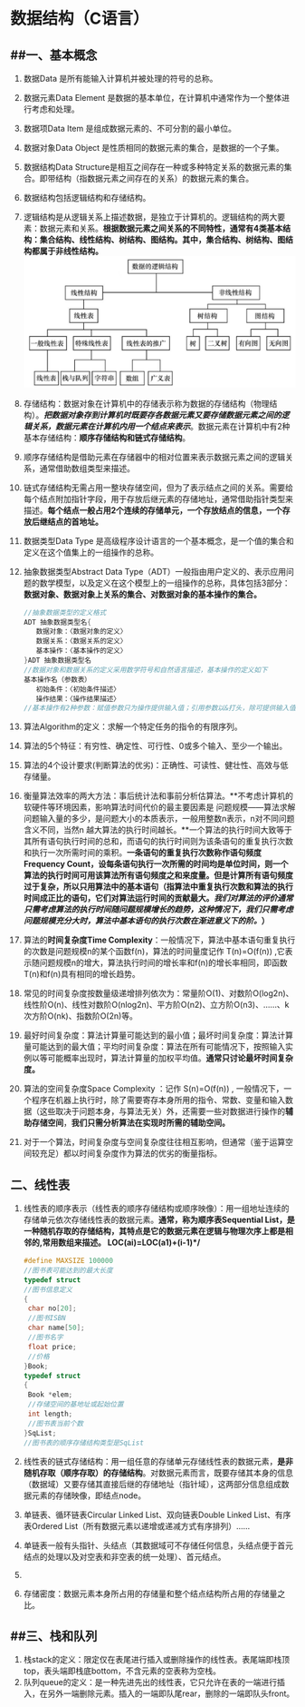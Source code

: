 # 数据结构（C语言）

## ##一、基本概念

1. 数据Data  是所有能输入计算机并被处理的符号的总称。

2. 数据元素Data  Element  是数据的基本单位，在计算机中通常作为一个整体进行考虑和处理。

3. 数据项Data Item 是组成数据元素的、不可分割的最小单位。

4. 数据对象Data  Object 是性质相同的数据元素的集合，是数据的一个子集。

5. 数据结构Data Structure是相互之间存在一种或多种特定关系的数据元素的集合。即带结构（指数据元素之间存在的关系）的数据元素的集合。

6. 数据结构包括逻辑结构和存储结构。

7. 逻辑结构是从逻辑关系上描述数据，是独立于计算机的。逻辑结构的两大要素：数据元素和关系。**根据数据元素之间关系的不同特性，通常有4类基本结构：集合结构、线性结构、树结构、图结构。其中，集合结构、树结构、图结构都属于非线性结构。**![image-20220217150557375](数据结构（C语言）.assets/image-20220217150557375.png)

8. 存储结构：数据对象在计算机中的存储表示称为数据的存储结构（物理结构）。***把数据对象存到计算机时既要存各数据元素又要存储数据元素之间的逻辑关系，数据元素在计算机内用一个结点来表示***。数据元素在计算机中有2种基本存储结构：**顺序存储结构和链式存储结构**。

9. 顺序存储结构是借助元素在存储器中的相对位置来表示数据元素之间的逻辑关系，通常借助数组类型来描述。

10. 链式存储结构无需占用一整块存储空间，但为了表示结点之间的关系。需要给每个结点附加指针字段，用于存放后继元素的存储地址，通常借助指针类型来描述。**每个结点一般占用2个连续的存储单元，一个存放结点的信息，一个存放后继结点的首地址。**

11. 数据类型Data Type 是高级程序设计语言的一个基本概念，是一个值的集合和定义在这个值集上的一组操作的总称。

12. 抽象数据类型Abstract  Data  Type（ADT）一般指由用户定义的、表示应用问题的数学模型，以及定义在这个模型上的一组操作的总称，具体包括3部分：**数据对象、数据对象上关系的集合、对数据对象的基本操作的集合。**

    ```c
    //抽象数据类型的定义格式
    ADT 抽象数据类型名{
       数据对象：〈数据对象的定义〉
       数据关系：〈数据关系的定义〉
       基本操作：〈基本操作的定义〉
    }ADT 抽象数据类型名
    //数据对象和数据关系的定义采用数学符号和自然语言描述，基本操作的定义如下
    基本操作名（参数表）
       初始条件：〈初始条件描述〉
       操作结果：〈操作结果描述〉
    //基本操作有2种参数：赋值参数只为操作提供输入值；引用参数以&打头，除可提供输入值外，还将返回操作结果。初始条件描述了操作执行之前数据结构和参数应满足的条件，若为空则忽略
    ```

13. 算法Algorithm的定义：求解一个特定任务的指令的有限序列。

14. 算法的5个特征：有穷性、确定性、可行性、0或多个输入、至少一个输出。

15. 算法的4个设计要求(判断算法的优劣)：正确性、可读性、健壮性、高效与低存储量。

16. 衡量算法效率的两大方法：事后统计法和事前分析估算法。**不考虑计算机的软硬件等环境因素，影响算法时间代价的最主要因素是  问题规模——算法求解问题输入量的多少，是问题大小的本质表示，一般用整数n表示，n对不同问题含义不同，当然n 越大算法的执行时间越长。**一个算法的执行时间大致等于其所有语句执行时间的总和，而语句的执行时间则为该条语句的重复执行次数和执行一次所需时间的乘积。**一条语句的重复执行次数称作语句频度Frequency  Count，设每条语句执行一次所需的时间均是单位时间，则一个算法的执行时间可用该算法所有语句频度之和来度量。但是计算所有语句频度过于复杂，所以只用算法中的基本语句（指算法中重复执行次数和算法的执行时间成正比的语句，它们对算法运行时间的贡献最大。*我们对算法的评价通常只需考虑算法的执行时间随问题规模增长的趋势，这种情况下，我们只需考虑问题规模充分大时，算法中基本语句的执行次数在渐进意义下的阶。*）**

17. 算法的**时间复杂度Time Complexity**：一般情况下，算法中基本语句重复执行的次数是问题规模n的某个函数f(n)，算法的时间量度记作  T(n)=O(f(n))  ,它表示随问题规模n的增大，算法执行时间的增长率和f(n)的增长率相同，即函数T(n)和f(n)具有相同的增长趋势。

18. 常见的时间复杂度按数量级递增排列依次为：常量阶O(1)、对数阶O(log2n)、线性阶O(n)、线性对数阶O(nlog2n)、平方阶O(n2)、立方阶O(n3)、……、k次方阶O(nk)、指数阶O(2n)等。

19. 最好时间复杂度：算法计算量可能达到的最小值；最坏时间复杂度：算法计算量可能达到的最大值；平均时间复杂度：算法在所有可能情况下，按照输入实例以等可能概率出现时，算法计算量的加权平均值。**通常只讨论最坏时间复杂度。**

20. 算法的空间复杂度Space Complexity ：记作  S(n)=O(f(n)) , 一般情况下，一个程序在机器上执行时，除了需要寄存本身所用的指令、常数、变量和输入数据（这些取决于问题本身，与算法无关）外，还需要一些对数据进行操作的**辅助存储空间**，**我们只需分析算法在实现时所需的辅助空间。**

21. 对于一个算法，时间复杂度与空间复杂度往往相互影响，但通常（鉴于运算空间较充足）都以时间复杂度作为算法的优劣的衡量指标。

    

## 二、线性表

1. 线性表的顺序表示（线性表的顺序存储结构或顺序映像）：用一组地址连续的存储单元依次存储线性表的数据元素。**通常，称为顺序表Sequential  List，是一种随机存取的存储结构，其特点是它的数据元素在逻辑与物理次序上都是相邻的,常用数组来描述。  LOC(ai)=LOC(a1)+(i-1)*/**

   ```c
   #define MAXSIZE 100000
   //图书表可能达到的最大长度
   typedef struct
   //图书信息定义
   {
   	char no[20];
   	//图书ISBN
   	char name[50];
   	//图书名字
   	float price;
   	//价格
   }Book;
   typedef struct
   {
   	Book *elem;
   	//存储空间的基地址或起始位置
   	int length;
   	//图书表当前个数
   }SqList;
   //图书表的顺序存储结构类型是SqList
   ```

2. 线性表的链式存储结构：用一组任意的存储单元存储线性表的数据元素，**是非随机存取（顺序存取）的存储结构**。对数据元素而言，既要存储其本身的信息（数据域）又要存储其直接后继的存储地址（指针域），这两部分信息组成数据元素的存储映像，即结点node。

3. 单链表、循环链表Circular  Linked  List、双向链表Double  Linked  List、有序表Ordered List（所有数据元素以递增或递减方式有序排列）……

4. 单链表一般有头指针、头结点（其数据域可不存储任何信息，头结点便于首元结点的处理以及对空表和非空表的统一处理）、首元结点。

5. 

6. 存储密度：数据元素本身所占用的存储量和整个结点结构所占用的存储量之比。

## ##三、栈和队列

1. 栈stack的定义：限定仅在表尾进行插入或删除操作的线性表。表尾端即栈顶top，表头端即栈底bottom，不含元素的空表称为空栈。
2. 队列queue的定义：是一种先进先出的线性表，它只允许在表的一端进行插入，在另外一端删除元素。插入的一端即队尾rear，删除的一端即队头front。